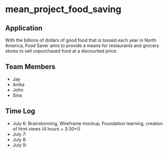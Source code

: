 # mean_project_food_saving

## Application

With the billions of dollars of good food that is tossed each year in North America, Food Saver aims to provide a means for restaurants and grocery stores to sell unpurchased food at a discounted price.


## Team Members

* Jay
* Anika
* John
* Sina

## Time Log

* July 6: Brainstorming, Wireframe mockup, Foundation learning, creation of html views (4 hours + 3:30+))
* July 7:
* July 8:
* July 9:
